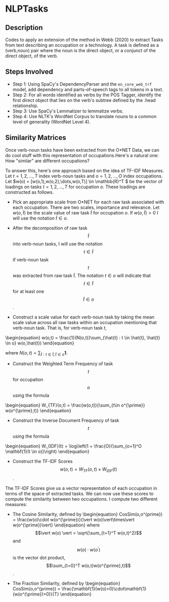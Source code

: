 # NLPTasks

## Description  
Codes to apply an extension of the method in Webb (2020) to extract Tasks from text describing an occupation or a technology. A task is defined as a (verb,noun) pair where the noun is the direct object, or a conjunct of the direct object, of the verb.

## Steps Involved

* Step 1: Using SpaCy's DependencyParser and the ``en_core_web_trf`` model, add dependency and parts-of-speech tags to all tokens in a text. 
* Step 2: For all words identified as verbs by the POS Tagger, identify the first direct object that lies on the verb's subtree defined by the .head relationship. 
* Step 3: Use SpaCy's Lemmatizer to lemmatize verbs. 
* Step 4: Use NLTK's WordNet Corpus to translate nouns to a common level of generality (WordNet Level 4). 

## Similarity Matrices

Once verb-noun tasks have been extracted from the O*NET Data, we can do cool stuff with this representation of occupations.Here's a natural one: How "similar" are different occupations? 

To answer this, here's one approach based on the idea of TF-IDF Measures. Let $t=1,2,\dots,T$ index verb-noun tasks and $o=1,2,\dots,O$ index occupations. Let $w(o) = [w(o,1),w(o,2),\dots,w(o,T)] \in \mathbb{R}^T $ be the vector of loadings on tasks $t=1,2,\dots,T$ for occupation $o$. These loadings are constructed as follows. 

* Pick an appropriate scale from O\*NET for each raw task associated with each occupation. There are two scales, importance and relevance. Let $w(o,\hat{t})$ be the scale value of raw task $\hat{t}$ for occupation $o$. If $w(o,\hat{t})>0$ I will use the notation $\hat{t}\in o$.

* After the decomposition of raw task $$\hat{t}$$ into verb-noun tasks, I will use the notation $$t\in \hat{t}$$ if verb-noun task $$t$$ was extracted from raw task $\hat{t}$. The notation $t\in o$ will indicate that $$t\in\hat{t}$$ for at least one $$\hat{t}\in o$$.

* Construct a scale value for each verb-noun task by taking the mean scale value across all raw tasks within an occupation mentioning that verb-noun task. That is, for verb-noun task $t$, 

\begin{equation}
w(o,t) = \frac{1}{N(o,t)}\sum_{\hat{t} : t \in \hat{t}, \hat{t} \in o} w(o,\hat{t})
\end{equation}

where $N(o,t) = \sum_{\hat{t} : t \in \hat{t}, \hat{t} \in o} \mathbf{1}$.

* Construct the Weighted Term Frequency of task $$t$$ for occupation $$o$$ using the formula

\begin{equation}
W_{TF}(o,t) = \frac{w(o,t)}{\sum_{t\in o^{\prime}} w(o^{\prime},t)}
\end{equation}

* Construct the Inverse Document Frequency of task $$t$$ using the formula 

\begin{equation}
W_{IDF}(t) = \log\left(1 + \frac{O}{\sum_{o=1}^O \mathbf{1}(t \in o)}\right)
\end{equation}

* Construct the TF-IDF Scores $$w(o,t) = W_{TF}(o,t)\times W_{IDF}(t)$$. 

The TF-IDF Scores give us a vector representation of each occupation in terms of the space of extracted tasks. We can now use these scores to compute the similarity between two occupations. I compute two different measures:

* The Cosine Similarity, defined by 
\begin{equation}
CosSim(o,o^{prime}) = \frac{w(o)\cdot w(o^{\prime})}{\vert w(o)\vert\times\vert w(o^{\prime})\vert}
\end{equation}
where $$\vert w(o) \vert = \sqrt{\sum_{t=1}^T w(o,t)^2}$$ and $$w(o)\cdot w(o^{\prime})$$ is the vector dot product, $$\sum_{t=0}^T w(o,t)w(o^{\prime},t)$$.

* The Fraction Similarity, defined by 
\begin{equation}
CosSim(o,o^{prime}) = \frac{\mathbf{1}(w(o)>0)\cdot\mathbf{1}(w(o^{\prime})>0)}{T}
\end{equation}
